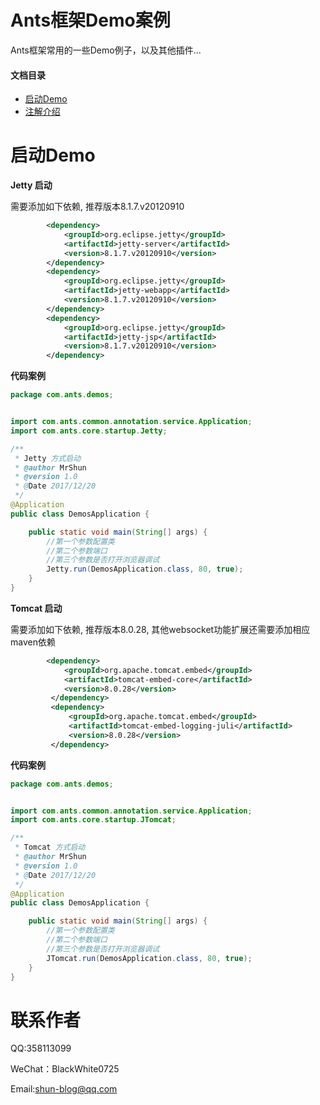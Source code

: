 # Ants框架Demo案例
Ants框架常用的一些Demo例子，以及其他插件...

#### 文档目录

- [启动Demo](./README.md#启动Demo)
- [注解介绍](./DOC.md#mvc)

# 启动Demo

**Jetty 启动**

需要添加如下依赖, 推荐版本8.1.7.v20120910

```xml
        <dependency>
            <groupId>org.eclipse.jetty</groupId>
            <artifactId>jetty-server</artifactId>
            <version>8.1.7.v20120910</version>
        </dependency>
        <dependency>
            <groupId>org.eclipse.jetty</groupId>
            <artifactId>jetty-webapp</artifactId>
            <version>8.1.7.v20120910</version>
        </dependency>
        <dependency>
            <groupId>org.eclipse.jetty</groupId>
            <artifactId>jetty-jsp</artifactId>
            <version>8.1.7.v20120910</version>
        </dependency>
```

**代码案例**
```java
package com.ants.demos;


import com.ants.common.annotation.service.Application;
import com.ants.core.startup.Jetty;

/**
 * Jetty 方式启动
 * @author MrShun
 * @version 1.0
 * @Date 2017/12/20
 */
@Application
public class DemosApplication {

    public static void main(String[] args) {
        //第一个参数配置类
        //第二个参数端口
        //第三个参数是否打开浏览器调试
        Jetty.run(DemosApplication.class, 80, true);
    }
}
```


**Tomcat 启动**

需要添加如下依赖, 推荐版本8.0.28, 其他websocket功能扩展还需要添加相应maven依赖

```xml
        <dependency>
            <groupId>org.apache.tomcat.embed</groupId>
            <artifactId>tomcat-embed-core</artifactId>
            <version>8.0.28</version>
         </dependency>
         <dependency>
             <groupId>org.apache.tomcat.embed</groupId>
             <artifactId>tomcat-embed-logging-juli</artifactId>
             <version>8.0.28</version>
         </dependency>
```

**代码案例**
```java
package com.ants.demos;


import com.ants.common.annotation.service.Application;
import com.ants.core.startup.JTomcat;

/**
 * Tomcat 方式启动
 * @author MrShun
 * @version 1.0
 * @Date 2017/12/20
 */
@Application
public class DemosApplication {

    public static void main(String[] args) {
        //第一个参数配置类
        //第二个参数端口
        //第三个参数是否打开浏览器调试
        JTomcat.run(DemosApplication.class, 80, true);
    }
}

```

# 联系作者
QQ:358113099

WeChat：BlackWhite0725

Email:shun-blog@qq.com
